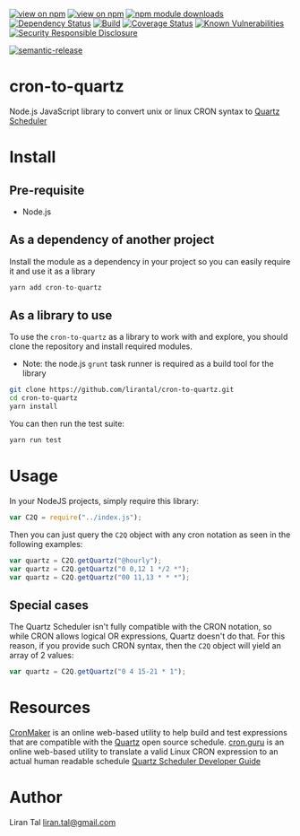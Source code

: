 [![view on npm](http://img.shields.io/npm/v/cron-to-quartz.svg)](https://www.npmjs.org/package/cron-to-quartz)
[![view on npm](http://img.shields.io/npm/l/cron-to-quartz.svg)](https://www.npmjs.org/package/cron-to-quartz)
[![npm module downloads](http://img.shields.io/npm/dt/cron-to-quartz.svg)](https://www.npmjs.org/package/cron-to-quartz)
[![Dependency Status](https://david-dm.org/lirantal/cron-to-quartz.svg)](https://david-dm.org/lirantal/cron-to-quartz)
[![Build](https://travis-ci.org/lirantal/cron-to-quartz.svg?branch=master)](https://travis-ci.org/lirantal/cron-to-quartz)
[![Coverage Status](https://coveralls.io/repos/github/lirantal/cron-to-quartz/badge.svg?branch=master)](https://coveralls.io/github/lirantal/cron-to-quartz?branch=master)
[![Known Vulnerabilities](https://snyk.io/test/github/lirantal/cron-to-quartz/badge.svg)](https://snyk.io/test/github/lirantal/cron-to-quartz)
[![Security Responsible Disclosure](https://img.shields.io/badge/Security-Responsible%20Disclosure-yellow.svg)](https://github.com/nodejs/security-wg/blob/master/processes/responsible_disclosure_template.md)

[![semantic-release](https://img.shields.io/badge/%20%20%F0%9F%93%A6%F0%9F%9A%80-semantic--release-e10079.svg?style=flat)](https://github.com/semantic-release/semantic-release)

# cron-to-quartz

Node.js JavaScript library to convert unix or linux CRON syntax to [Quartz Scheduler](http://www.quartz-scheduler.org)

# Install

## Pre-requisite

- Node.js

## As a dependency of another project

Install the module as a dependency in your project so you can easily require it and use it as a library

```javascript
yarn add cron-to-quartz
```

## As a library to use

To use the `cron-to-quartz` as a library to work with and explore, you should clone the repository and install required modules.

- Note: the node.js `grunt` task runner is required as a build tool for the library

```bash
git clone https://github.com/lirantal/cron-to-quartz.git
cd cron-to-quartz
yarn install
```

You can then run the test suite:

```bash
yarn run test
```

# Usage

In your NodeJS projects, simply require this library:

```javascript
var C2Q = require("../index.js");
```

Then you can just query the `C2Q` object with any cron notation as seen in the following examples:

```javascript
var quartz = C2Q.getQuartz("@hourly");
var quartz = C2Q.getQuartz("0 0,12 1 */2 *");
var quartz = C2Q.getQuartz("00 11,13 * * *");
```

## Special cases

The Quartz Scheduler isn't fully compatible with the CRON notation, so while CRON allows logical OR expressions, Quartz doesn't do that. For this reason, if you provide such CRON syntax, then the `C2Q` object will yield an array of 2 values:

```javascript
var quartz = C2Q.getQuartz("0 4 15-21 * 1");
```

# Resources

[CronMaker](http://www.cronmaker.com) is an online web-based utility to help build and test expressions that are compatible with the [Quartz](http://www.quartz-scheduler.org) open source schedule.
[cron.guru](http://crontab.guru) is an online web-based utility to translate a valid Linux CRON expression to an actual human readable schedule
[Quartz Scheduler Developer Guide](https://quartz-scheduler.org/generated/2.2.2/pdf/Quartz_Scheduler_Developer_Guide.pdf)

# Author

Liran Tal <liran.tal@gmail.com>
